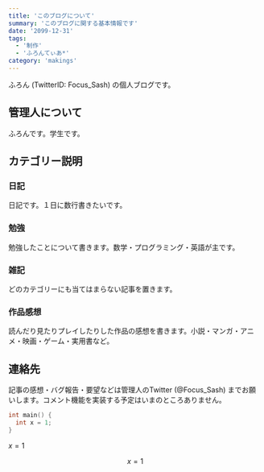 ```yaml
---
title: 'このブログについて'
summary: 'このブログに関する基本情報です'
date: '2099-12-31'
tags: 
  - '制作'
  - 'ふろんてぃあ*'
category: 'makings'
---
```


ふろん (TwitterID: Focus_Sash) の個人ブログです。

## 管理人について

ふろんです。学生です。

## カテゴリー説明

### 日記

日記です。１日に数行書きたいです。

### 勉強

勉強したことについて書きます。数学・プログラミング・英語が主です。

### 雑記

どのカテゴリーにも当てはまらない記事を置きます。

### 作品感想

読んだり見たりプレイしたりした作品の感想を書きます。小説・マンガ・アニメ・映画・ゲーム・実用書など。

## 連絡先

記事の感想・バグ報告・要望などは管理人のTwitter (@Focus_Sash) までお願いします。コメント機能を実装する予定はいまのところありません。

```c++
int main() {
  int x = 1;
}
```

$x = 1$

$$
x  = 1
$$
